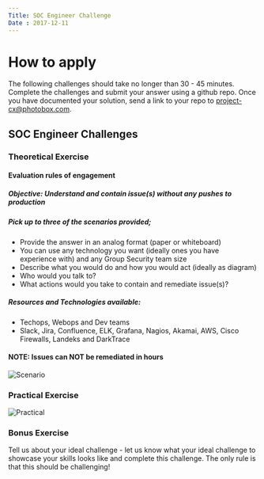 ```yaml
---
Title: SOC Engineer Challenge
Date : 2017-12-11
---
```

# How to apply

The following challenges should take no longer than 30 - 45 minutes. Complete the challenges and submit your answer using a github repo. Once you have documented your solution, send a link to your repo to project-cx@photobox.com.


## SOC Engineer Challenges


### Theoretical Exercise
#### Evaluation rules of engagement
##### Objective: Understand and contain issue(s) without any pushes to production

##### Pick up to three of the scenarios provided;

* Provide the answer in an analog format (paper or whiteboard)
* You can use any technology you want (ideally ones you have experience with) and any Group Security team size
* Describe what you would do and how you would act (ideally as diagram)
* Who would you talk to?
* What actions would you take to contain and remediate issue(s)?

##### Resources and Technologies available:

* Techops, Webops and Dev teams
* Slack, Jira, Confluence, ELK, Grafana, Nagios, Akamai, AWS, Cisco Firewalls, Landeks and DarkTrace

#### NOTE: Issues can NOT be remediated in hours

![Scenario](https://pbx-group-security.com/img/SOCScenario.png)



### Practical Exercise

![Practical](https://pbx-group-security.com/img/SOCPractical.png)



### Bonus Exercise
Tell us about your ideal challenge - let us know what your ideal challenge to showcase your skills looks like and complete this challenge. The only rule is that this should be challenging!
